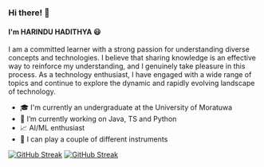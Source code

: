 ### Hi there! 👋
#### I'm HARINDU HADITHYA 😃
<!--
**hhadithya/hhadithya** is a ✨ _special_ ✨ repository because its `README.md` (this file) appears on your GitHub profile.


Here are some ideas to get you started:

- 🔭 I’m currently working on ...
- 🌱 I’m currently learning ...
- 👯 I’m looking to collaborate on ...
- 🤔 I’m looking for help with ...
- 💬 Ask me about ...
- 📫 How to reach me: ...
- 😄 Pronouns: ...
- ⚡ Fun fact: ...
-->

I am a committed learner with a strong passion for understanding diverse 
concepts and technologies. I believe that sharing knowledge is an effective 
way to reinforce my understanding, and I genuinely take pleasure in this 
process. As a technology enthusiast, I have engaged with a wide range of 
topics and continue to explore the dynamic and rapidly evolving landscape of 
technology.

- 🎓 I'm currently an undergraduate at the University of Moratuwa
- 🌱 I’m currently working on Java, TS and Python
- 📈 AI/ML enthusiast
- 🎸 I can play a couple of different instruments

[![GitHub Streak](https://streak-stats.demolab.com/?user=hhadithya&theme=modern-lilac2)](https://github.com/hhadithya/streak-stats#gh-dark-mode-only)
[![GitHub Streak](https://streak-stats.demolab.com/?user=hhadithya&theme=graywhite)](https://github.com/hhadithya/streak-stats#gh-light-mode-only)
